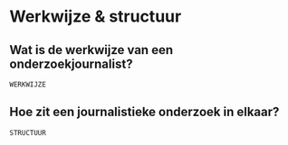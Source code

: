 # Werkwijze & structuur

## Wat is de werkwijze van een onderzoekjournalist?
  
`WERKWIJZE`


## Hoe zit een journalistieke onderzoek in elkaar?

  
`STRUCTUUR`



